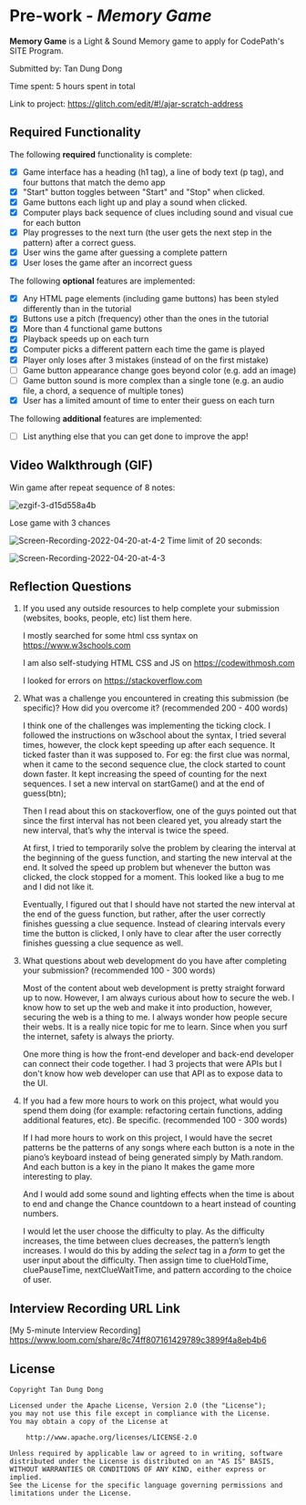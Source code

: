 # Pre-work - *Memory Game*

**Memory Game** is a Light & Sound Memory game to apply for CodePath's SITE Program. 

Submitted by: Tan Dung Dong

Time spent: 5 hours spent in total

Link to project: https://glitch.com/edit/#!/ajar-scratch-address

## Required Functionality

The following **required** functionality is complete:

* [x] Game interface has a heading (h1 tag), a line of body text (p tag), and four buttons that match the demo app
* [x] "Start" button toggles between "Start" and "Stop" when clicked. 
* [x] Game buttons each light up and play a sound when clicked. 
* [x] Computer plays back sequence of clues including sound and visual cue for each button
* [x] Play progresses to the next turn (the user gets the next step in the pattern) after a correct guess. 
* [x] User wins the game after guessing a complete pattern
* [x] User loses the game after an incorrect guess

The following **optional** features are implemented:

* [x] Any HTML page elements (including game buttons) has been styled differently than in the tutorial
* [x] Buttons use a pitch (frequency) other than the ones in the tutorial
* [x] More than 4 functional game buttons
* [x] Playback speeds up on each turn
* [x] Computer picks a different pattern each time the game is played
* [x] Player only loses after 3 mistakes (instead of on the first mistake)
* [ ] Game button appearance change goes beyond color (e.g. add an image)
* [ ] Game button sound is more complex than a single tone (e.g. an audio file, a chord, a sequence of multiple tones)
* [x] User has a limited amount of time to enter their guess on each turn

The following **additional** features are implemented:

- [ ] List anything else that you can get done to improve the app!

## Video Walkthrough (GIF)
Win game after repeat sequence of 8 notes:

![ezgif-3-d15d558a4b](https://user-images.githubusercontent.com/40316606/164524921-095945e2-1bd9-47aa-8aed-e1c82256e557.gif)

Lose game with 3 chances

![Screen-Recording-2022-04-20-at-4-2](https://user-images.githubusercontent.com/40316606/164343753-fe0c911d-6a10-48bb-b730-13e7ecb0871a.gif)
Time limit of 20 seconds:

![Screen-Recording-2022-04-20-at-4-3](https://user-images.githubusercontent.com/40316606/164344042-38513c97-97cc-45c8-9048-9b50f51dd021.gif)


## Reflection Questions
1. If you used any outside resources to help complete your submission (websites, books, people, etc) list them here. 
    
      I mostly searched for some html css syntax on https://www.w3schools.com 

      I am also self-studying HTML CSS and JS on https://codewithmosh.com

      I looked for errors on https://stackoverflow.com

2. What was a challenge you encountered in creating this submission (be specific)? How did you overcome it? (recommended 200 - 400 words) 

      I think one of the challenges was implementing the ticking clock. I followed the instructions on w3school about the syntax, I tried several times, however, the clock kept speeding up after each sequence. It ticked faster than it was supposed to. For eg: the first clue was normal, when it came to the second sequence clue, the clock started to count down faster. It kept increasing the speed of counting for the next sequences. I set a new interval on startGame() and at the end of guess(btn);

      Then I read about this on stackoverflow, one of the guys pointed out that since the first interval has not been cleared yet, you already start the new interval, that’s why the interval is twice the speed. 

      At first, I tried to temporarily solve the problem by clearing the interval at the beginning of the guess function, and starting the new interval at the end. It solved the speed up problem but whenever the button was clicked, the clock stopped for a moment. This looked like a bug to me and I did not like it.

      Eventually, I figured out that I should have not started the new interval at the end of the guess function, but rather, after the user correctly finishes guessing a clue sequence. Instead of clearing intervals every time the button is clicked, I only have to clear after the user correctly finishes guessing a clue sequence as well.


3. What questions about web development do you have after completing your submission? (recommended 100 - 300 words) 

    Most of the content about web development is pretty straight forward up to now. However, I am always curious about how to secure the web. I know how to set up the web and make it into production, however, securing the web is a thing to me. I always wonder how people secure their webs. It is a really nice topic for me to learn. Since when you surf the internet, safety is always the priorty.

    One more thing is how the front-end developer and back-end developer can connect their code together. I had 3 projects that were APIs but I don't know how web developer can use that API as to expose data to the UI.

4. If you had a few more hours to work on this project, what would you spend them doing (for example: refactoring certain functions, adding additional features, etc). Be specific. (recommended 100 - 300 words)

    If I had more hours to work on this project, I would have the secret patterns be the patterns of any songs where each button is a note in the piano’s keyboard instead of being generated simply by Math.random. And each button is a key in the piano It makes the game more interesting to play. 
    
    And I would add some sound and lighting effects when the time is about to end and change the Chance countdown to a heart instead of counting numbers.

    I would let the user choose the difficulty to play. As the difficulty increases, the time between clues decreases, the pattern’s length increases. I would do this by adding the _select_ tag in a _form_ to get the user input about the difficulty. Then assign time to clueHoldTime, cluePauseTime, nextClueWaitTime, and pattern according to the choice of user.


## Interview Recording URL Link
[My 5-minute Interview Recording]
https://www.loom.com/share/8c74ff807161429789c3899f4a8eb4b6


## License

    Copyright Tan Dung Dong

    Licensed under the Apache License, Version 2.0 (the "License");
    you may not use this file except in compliance with the License.
    You may obtain a copy of the License at

        http://www.apache.org/licenses/LICENSE-2.0

    Unless required by applicable law or agreed to in writing, software
    distributed under the License is distributed on an "AS IS" BASIS,
    WITHOUT WARRANTIES OR CONDITIONS OF ANY KIND, either express or implied.
    See the License for the specific language governing permissions and
    limitations under the License.
